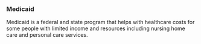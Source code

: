 ### Medicaid

Medicaid is a federal and state program that helps with healthcare costs for some people with limited income and resources including nursing home care and personal care services.
